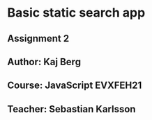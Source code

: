 # Basic static search app

## Assignment 2

## Author: Kaj Berg

## Course: JavaScript EVXFEH21

## Teacher: Sebastian Karlsson
